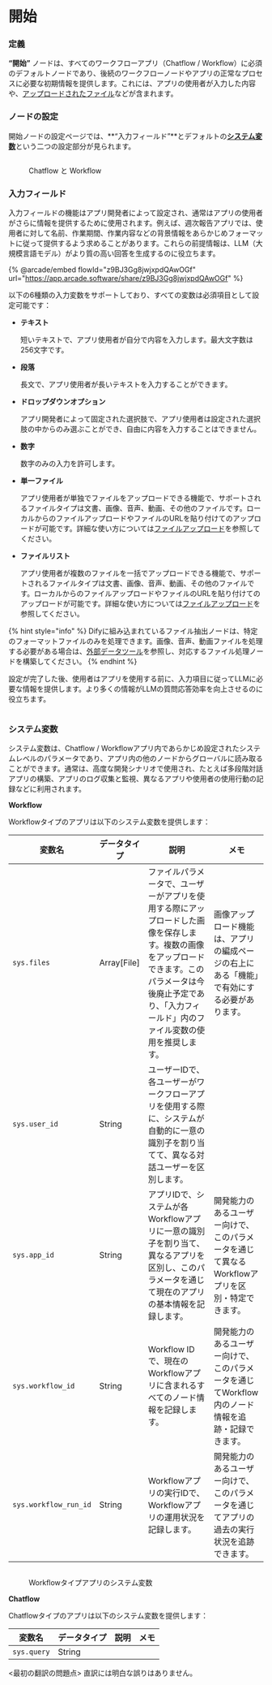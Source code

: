 # 開始

### 定義

**“開始”** ノードは、すべてのワークフローアプリ（Chatflow / Workflow）に必須のデフォルトノードであり、後続のワークフローノードやアプリの正常なプロセスに必要な初期情報を提供します。これには、アプリの使用者が入力した内容や、[アップロードされたファイル](../file-upload.md)などが含まれます。

### ノードの設定

開始ノードの設定ページでは、**“入力フィールド”**とデフォルトの[**システム変数**](../variables.md#xi-tong-bian-liang)という二つの設定部分が見られます。

<figure><img src="../../../.gitbook/assets/image (383).png" alt=""><figcaption><p>Chatflow と Workflow</p></figcaption></figure>

### 入力フィールド

入力フィールドの機能はアプリ開発者によって設定され、通常はアプリの使用者がさらに情報を提供するために使用されます。例えば、週次報告アプリでは、使用者に対して名前、作業期間、作業内容などの背景情報をあらかじめフォーマットに従って提供するよう求めることがあります。これらの前提情報は、LLM（大規模言語モデル）がより質の高い回答を生成するのに役立ちます。

{% @arcade/embed flowId="z9BJ3Gg8jwjxpdQAwOGf" url="https://app.arcade.software/share/z9BJ3Gg8jwjxpdQAwOGf" %}

以下の6種類の入力変数をサポートしており、すべての変数は必須項目として設定可能です：

*   **テキスト**

    短いテキストで、アプリ使用者が自分で内容を入力します。最大文字数は256文字です。
*   **段落**

    長文で、アプリ使用者が長いテキストを入力することができます。
*   **ドロップダウンオプション**

    アプリ開発者によって固定された選択肢で、アプリ使用者は設定された選択肢の中からのみ選ぶことができ、自由に内容を入力することはできません。
*   **数字**

    数字のみの入力を許可します。
*   **単一ファイル**

    アプリ使用者が単独でファイルをアップロードできる機能で、サポートされるファイルタイプは文書、画像、音声、動画、その他のファイルです。ローカルからのファイルアップロードやファイルのURLを貼り付けてのアップロードが可能です。詳細な使い方については[ファイルアップロード](../file-upload.md)を参照してください。
*   **ファイルリスト**

    アプリ使用者が複数のファイルを一括でアップロードできる機能で、サポートされるファイルタイプは文書、画像、音声、動画、その他のファイルです。ローカルからのファイルアップロードやファイルのURLを貼り付けてのアップロードが可能です。詳細な使い方については[ファイルアップロード](../file-upload.md)を参照してください。

{% hint style="info" %}
Difyに組み込まれているファイル抽出ノードは、特定のフォーマットファイルのみを処理できます。画像、音声、動画ファイルを処理する必要がある場合は、[外部データツール](../../extension/api-based-extension/external-data-tool.md)を参照し、対応するファイル処理ノードを構築してください。
{% endhint %}

設定が完了した後、使用者はアプリを使用する前に、入力項目に従ってLLMに必要な情報を提供します。より多くの情報がLLMの質問応答効率を向上させるのに役立ちます。

<figure><img src="../../../.gitbook/assets/image.png" alt=""><figcaption></figcaption></figure>

### システム変数

システム変数は、Chatflow / Workflowアプリ内であらかじめ設定されたシステムレベルのパラメータであり、アプリ内の他のノードからグローバルに読み取ることができます。通常は、高度な開発シナリオで使用され、たとえば多段階対話アプリの構築、アプリのログ収集と監視、異なるアプリや使用者の使用行動の記録などに利用されます。

**Workflow**

Workflowタイプのアプリは以下のシステム変数を提供します：

| 変数名                     | データタイプ     | 説明                                                                                                   | メモ                        |
| ------------------------ | ------------ | ----------------------------------------------------------------------------------------------------- | ------------------------- |
| `sys.files`             | Array[File]  | ファイルパラメータで、ユーザーがアプリを使用する際にアップロードした画像を保存します。複数の画像をアップロードできます。このパラメータは今後廃止予定であり、「入力フィールド」内のファイル変数の使用を推奨します。 | 画像アップロード機能は、アプリの編成ページの右上にある「機能」で有効にする必要があります。 |
| `sys.user_id`          | String       | ユーザーIDで、各ユーザーがワークフローアプリを使用する際に、システムが自動的に一意の識別子を割り当てて、異なる対話ユーザーを区別します。 |                           |
| `sys.app_id`           | String       | アプリIDで、システムが各Workflowアプリに一意の識別子を割り当て、異なるアプリを区別し、このパラメータを通じて現在のアプリの基本情報を記録します。 | 開発能力のあるユーザー向けで、このパラメータを通じて異なるWorkflowアプリを区別・特定できます。 |
| `sys.workflow_id`      | String       | Workflow IDで、現在のWorkflowアプリに含まれるすべてのノード情報を記録します。 | 開発能力のあるユーザー向けで、このパラメータを通じてWorkflow内のノード情報を追跡・記録できます。 |
| `sys.workflow_run_id`  | String       | Workflowアプリの実行IDで、Workflowアプリの運用状況を記録します。 | 開発能力のあるユーザー向けで、このパラメータを通じてアプリの過去の実行状況を追跡できます。 |

<figure><img src="https://docs.dify.ai/~gitbook/image?url=https%3A%2F%2F1288284732-files.gitbook.io%2F%7E%2Ffiles%2Fv0%2Fb%2Fgitbook-x-prod.appspot.com%2Fo%2Fspaces%252FCdDIVDY6AtAz028MFT4d%252Fuploads%252FrN6uw5MOfjV2xsDnQsV1%252Fimage.png%3Falt%3Dmedia%26token%3D309a9336-7bd7-4ef6-8621-779538245e25&#x26;width=768&#x26;dpr=4&#x26;quality=100&#x26;sign=9d7d625a&#x26;sv=1" alt=""><figcaption><p>Workflowタイプアプリのシステム変数</p></figcaption></figure>

**Chatflow**

Chatflowタイプのアプリは以下のシステム変数を提供します：

| 変数名                     | データタイプ     | 説明                                                                                                   | メモ                        |
| ------------------------ | ------------ | ----------------------------------------------------------------------------------------------------- | ------------------------- |
| `sys.query`             | String       |                                                                                                       |                           |

<最初の翻訳の問題点>
直訳には明白な誤りはありません。